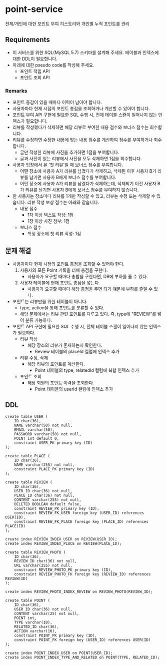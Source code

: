 # point-service
전체/개인에 대한 포인트 부여 히스토리와 개인별 누적 포인트를 관리

## Requirements
* 이 서비스를 위한 SQL(MySQL 5.7) 스키마를 설계해 주세요. 테이블과 인덱스에 대한 DDL이 필요합니다.
* 아래에 대한 pseudo code를 작성해 주세요.
  * 포인트 적립 API
  * 포인트 조회 API
  
### Remarks
* 포인트 증감이 있을 때마다 이력이 남아야 합니다.
* 사용자마다 현재 시점의 포인트 총점을 조회하거나 계산할 수 있어야 합니다.
* 포인트 부여 API 구현에 필요한 SQL 수행 시, 전체 테이블 스캔이 일어나지 않는 인덱스가 필요합니다.
* 리뷰를 작성했다가 삭제하면 해당 리뷰로 부여한 내용 점수와 보너스 점수는 회수합니다.
* 리뷰를 수정하면 수정한 내용에 맞는 내용 점수를 계산하여 점수를 부여하거나 회수합니다.
    * 글만 작성한 리뷰에 사진을 추가하면 1점을 부여합니다.
    * 글과 사진이 있는 리뷰에서 사진을 모두 삭제하면 1점을 회수합니다.
* 사용자 입장에서 본 '첫 리뷰'일 때 보너스 점수를 부여합니다.
    * 어떤 장소에 사용자 A가 리뷰를 남겼다가 삭제하고, 삭제된 이후 사용자 B가 리뷰를 남기면 사용자 B에게 보너스 점수를 부여합니다.
    * 어떤 장소에 사용자 A가 리뷰를 남겼다가 삭제하는데, 삭제되기 이전 사용자 B가 리뷰를 남기면 사용자 B에게 보너스 점수를 부여하지 않습니다.
* 한 사용자는 장소마다 리뷰를 1개만 작성할 수 있고, 리뷰는 수정 또는 삭제할 수 있습니다. 리뷰 작성 보상 점수는 아래와 같습니다.
    * 내용 점수
        * 1자 이상 텍스트 작성: 1점
        * 1장 이상 사진 첨부: 1점
    * 보너스 점수
        * 특정 장소에 첫 리뷰 작성: 1점
    
## 문제 해결
* 사용자마다 현재 시점의 포인트 총점을 조회할 수 있어야 한다.
    1. 사용자의 모든 Point 기록을 더해 총점을 구한다.
        * 사용자가 요구할 때마다 총합을 구한다면, DB에 부하를 줄 수 있다.
    2. 사용자 테이블에 현재 포인트 총점을 넣는다.
        * 사용자가 요구할 때마다 해당 총점을 주면 되기 떄문에 부하를 줄일 수 있다.
* 포인트는 리뷰만을 위한 테이블이 아니다.
    * type, action을 통해 포인트를 분류할 수 있다.
    * 해당 문제에서는 리뷰 관련 포인트를 다루고 있다. 즉, type에 "REVIEW"를 넣어 분류 가능하다.
* 포인트 API 구현에 필요한 SQL 수행 시, 전체 테이블 스캔이 일어나지 않는 인덱스가 필요하다.
    * 리뷰 작성
        * 해당 장소의 리뷰가 존재하는지 확인한다.
            * Review 테이블의 placeId 컬럼에 인덱스 추가
    * 리뷰 수정, 삭제
        * 해당 리뷰의 포인트를 계산한다.
            * Point 테이블의 type, relatedId 컬럼에 복합 인덱스 추가
    * 포인트 조회
        * 해당 회원의 포인트 이력을 조회한다.
            * Point 테이블의 userId 컬럼에 인덱스 추가
            
## DDL
```
create table USER (
    ID char(36),
    NAME varchar(50) not null,
    EMAIL varchar(50),
    PASSWORD varchar(50) not null,
    POINT int default 0,
    constraint USER_PK primary key (ID)
);

create table PLACE (
    ID char(36),
    NAME varchar(255) not null,
    constraint PLACE_PK primary key (ID)
);

create table REVIEW (
    ID char(36),
    USER_ID char(36) not null,
    PLACE_ID char(36) not null,
    CONTENT varchar(255) not null,
    DELETED BOOLEAN default false,
    constraint REVIEW_PK primary key (ID),
    constraint REVIEW_FK_USER foreign key (USER_ID) references USER(ID),
    constraint REVIEW_FK_PLACE foreign key (PLACE_ID) references PLACE(ID)
);

create index REVIEW_INDEX_USER on REVIEW(USER_ID);
create index REVIEW_INDEX_PLACE on REVIEW(PLACE_ID);

create table REVIEW_PHOTO (
    ID char(36),
    REVIEW_ID char(36) not null,
    URL varchar(255) not null,
    constraint REVIEW_PHOTO_PK primary key (ID),
    constraint REVIEW_PHOTO_FK foreign key (REVIEW_ID) references REVIEW(ID)
);

create index REVIEW_PHOTO_INDEX_REVIEW on REVIEW_PHOTO(REVIEW_ID);

create table POINT (
    ID char(36),
    USER_ID char(36) not null,
    CONTENT varchar(25) not null,
    POINT int,
    TYPE varchar(10),
    RELATED_ID char(36),
    ACTION varchar(10),
    constraint POINT_PK primary key (ID),
    constraint POINT_FK foreign key (USER_ID) references USER(ID)
);

create index POINT_INDEX_USER on POINT(USER_ID);
create index POINT_INDEX_TYPE_AND_RELATED on POINT(TYPE, RELATED_ID);
```